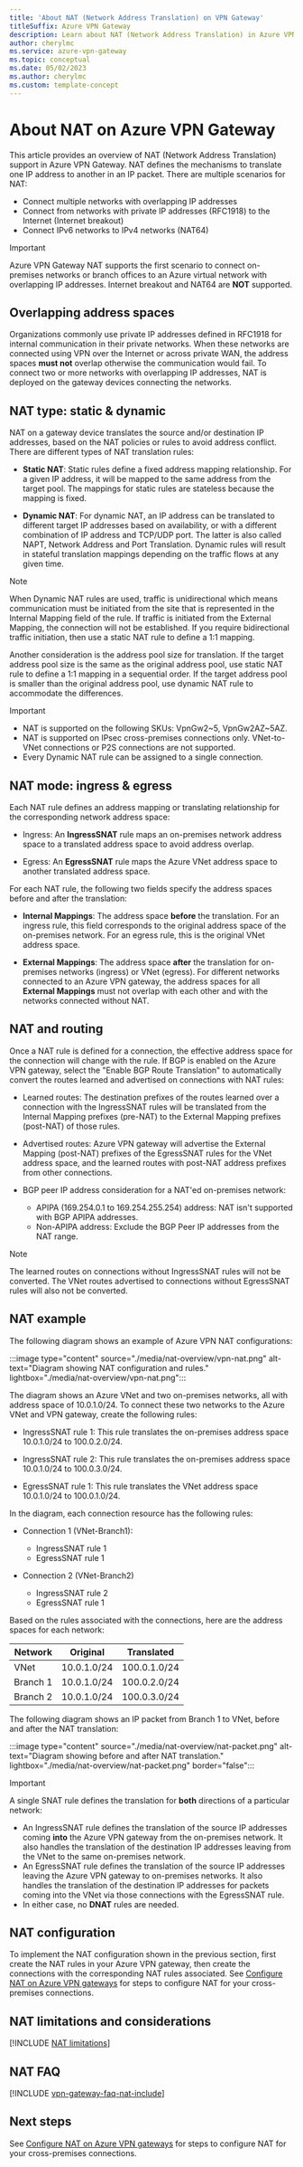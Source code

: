 ```yaml
---
title: 'About NAT (Network Address Translation) on VPN Gateway'
titleSuffix: Azure VPN Gateway
description: Learn about NAT (Network Address Translation) in Azure VPN to connect networks with overlapping address spaces.
author: cherylmc
ms.service: azure-vpn-gateway
ms.topic: conceptual
ms.date: 05/02/2023
ms.author: cherylmc
ms.custom: template-concept
---
```

# About NAT on Azure VPN Gateway

This article provides an overview of NAT (Network Address Translation) support in Azure VPN Gateway. NAT defines the mechanisms to translate one IP address to another in an IP packet. There are multiple scenarios for NAT:

* Connect multiple networks with overlapping IP addresses
* Connect from networks with private IP addresses (RFC1918) to the Internet (Internet breakout)
* Connect IPv6 networks to IPv4 networks (NAT64)

> [!IMPORTANT]
> Azure VPN Gateway NAT supports the first scenario to connect on-premises networks or branch offices to an Azure virtual network with overlapping IP addresses. Internet breakout and NAT64 are **NOT** supported.

## <a name="why"></a>Overlapping address spaces

Organizations commonly use private IP addresses defined in RFC1918 for internal communication in their private networks. When these networks are connected using VPN over the Internet or across private WAN, the address spaces **must not** overlap otherwise the communication would fail. To connect two or more networks with overlapping IP addresses, NAT is deployed on the gateway devices connecting the networks.

## <a name="type"></a>NAT type: static & dynamic

NAT on a gateway device translates the source and/or destination IP addresses, based on the NAT policies or rules to avoid address conflict. There are different types of NAT translation rules:

* **Static NAT**: Static rules define a fixed address mapping relationship. For a given IP address, it will be mapped to the same address from the target pool. The mappings for static rules are stateless because the mapping is fixed.

* **Dynamic NAT**: For dynamic NAT, an IP address can be translated to different target IP addresses based on availability, or with a different combination of IP address and TCP/UDP port. The latter is also called NAPT, Network Address and Port Translation. Dynamic rules will result in stateful translation mappings depending on the traffic flows at any given time.

> [!NOTE]
> When Dynamic NAT rules are used, traffic is unidirectional which means communication must be initiated from the site that is represented in the Internal Mapping field of the rule. If traffic is initiated from the External Mapping, the connection will not be established. If you require bidirectional traffic initiation, then use a static NAT rule to define a 1:1 mapping.

Another consideration is the address pool size for translation. If the target address pool size is the same as the original address pool, use static NAT rule to define a 1:1 mapping in a sequential order. If the target address pool is smaller than the original address pool, use dynamic NAT rule to accommodate the differences.

> [!IMPORTANT]
> * NAT is supported on the following SKUs: VpnGw2~5, VpnGw2AZ~5AZ.
> * NAT is supported on IPsec cross-premises connections only. VNet-to-VNet connections or P2S connections are not supported.
> * Every Dynamic NAT rule can be assigned to a single connection.

## <a name="mode"></a>NAT mode: ingress & egress

Each NAT rule defines an address mapping or translating relationship for the corresponding network address space:

* Ingress: An **IngressSNAT** rule maps an on-premises network address space to a translated address space to avoid address overlap.

* Egress: An **EgressSNAT** rule maps the Azure VNet address space to another translated address space. 

For each NAT rule, the following two fields specify the address spaces before and after the translation:

* **Internal Mappings**: The address space **before** the translation. For an ingress rule, this field corresponds to the original address space of the on-premises network. For an egress rule, this is the original VNet address space.

* **External Mappings**: The address space **after** the translation for on-premises networks (ingress) or VNet (egress). For different networks connected to an Azure VPN gateway, the address spaces for all **External Mappings** must not overlap with each other and with the networks connected without NAT.

## <a name="routing"></a>NAT and routing

Once a NAT rule is defined for a connection, the effective address space for the connection will change with the rule. If BGP is enabled on the Azure VPN gateway, select the "Enable BGP Route Translation" to automatically convert the routes learned and advertised on connections with NAT rules:

* Learned routes: The destination prefixes of the routes learned over a connection with the IngressSNAT rules will be translated from the Internal Mapping prefixes (pre-NAT) to the External Mapping prefixes (post-NAT) of those rules.

* Advertised routes: Azure VPN gateway will advertise the External Mapping (post-NAT) prefixes of the EgressSNAT rules for the VNet address space, and the learned routes with post-NAT address prefixes from other connections.

* BGP peer IP address consideration for a NAT'ed on-premises network:
   * APIPA (169.254.0.1 to 169.254.255.254) address: NAT isn't supported with BGP APIPA addresses.
   * Non-APIPA address: Exclude the BGP Peer IP addresses from the NAT range.

> [!NOTE]
> The learned routes on connections without IngressSNAT rules will not be converted. The VNet routes advertised to connections without EgressSNAT rules will also not be converted.
>

## <a name="example"></a>NAT example

The following diagram shows an example of Azure VPN NAT configurations:

:::image type="content" source="./media/nat-overview/vpn-nat.png" alt-text="Diagram showing NAT configuration and rules." lightbox="./media/nat-overview/vpn-nat.png":::

The diagram shows an Azure VNet and two on-premises networks, all with address space of 10.0.1.0/24. To connect these two networks to the Azure VNet and VPN gateway, create the following rules:

* IngressSNAT rule 1: This rule translates the on-premises address space 10.0.1.0/24 to 100.0.2.0/24.

* IngressSNAT rule 2: This rule translates the on-premises address space 10.0.1.0/24 to 100.0.3.0/24.

* EgressSNAT rule 1: This rule translates the VNet address space 10.0.1.0/24 to 100.0.1.0/24.

In the diagram, each connection resource has the following rules:

* Connection 1 (VNet-Branch1):
  * IngressSNAT rule 1
  * EgressSNAT rule 1

* Connection 2 (VNet-Branch2)
  * IngressSNAT rule 2
  * EgressSNAT rule 1

Based on the rules associated with the connections, here are the address spaces for each network:

| Network  | Original    | Translated   |
| ---      | ---         | ---          |
| VNet     | 10.0.1.0/24 | 100.0.1.0/24 |
| Branch 1 | 10.0.1.0/24 | 100.0.2.0/24 |
| Branch 2 | 10.0.1.0/24 | 100.0.3.0/24 |

The following diagram shows an IP packet from Branch 1 to VNet, before and after the NAT translation:

:::image type="content" source="./media/nat-overview/nat-packet.png" alt-text="Diagram showing before and after NAT translation." lightbox="./media/nat-overview/nat-packet.png" border="false":::

> [!IMPORTANT]
> A single SNAT rule defines the translation for **both** directions of a particular network:
>
> * An IngressSNAT rule defines the translation of the source IP addresses coming **into** the Azure VPN gateway from the on-premises network. It also handles the translation of the destination IP addresses leaving from the VNet to the same on-premises network.
> * An EgressSNAT rule defines the translation of the source IP addresses leaving the Azure VPN gateway to on-premises networks. It also handles the translation of the destination IP addresses for packets coming into the VNet via those connections with the EgressSNAT rule.
> * In either case, no **DNAT** rules are needed.

## <a name="config"></a>NAT configuration

To implement the NAT configuration shown in the previous section, first create the NAT rules in your Azure VPN gateway, then create the connections with the corresponding NAT rules associated. See [Configure NAT on Azure VPN gateways](nat-howto.md) for steps to configure NAT for your cross-premises connections.

## NAT limitations and considerations

[!INCLUDE [NAT limitations](../../includes/vpn-gateway-nat-limitations.md)]

## <a name="faq"></a>NAT FAQ

[!INCLUDE [vpn-gateway-faq-nat-include](../../includes/vpn-gateway-faq-nat-include.md)]

## Next steps

See [Configure NAT on Azure VPN gateways](nat-howto.md) for steps to configure NAT for your cross-premises connections.
